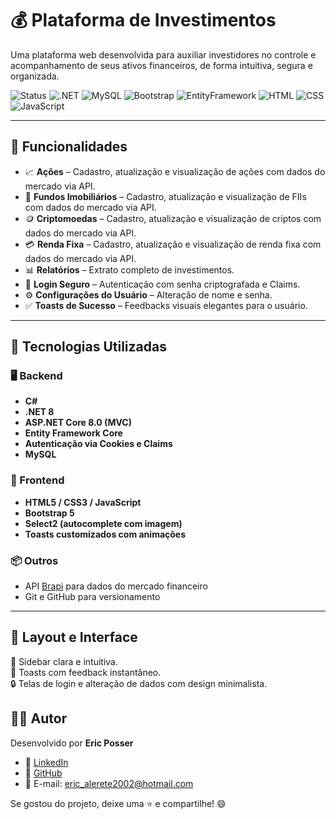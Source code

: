 # 💰 Plataforma de Investimentos

Uma plataforma web desenvolvida para auxiliar investidores no controle e acompanhamento de seus ativos financeiros, de forma intuitiva, segura e organizada.

![Status](https://img.shields.io/badge/status-em%20desenvolvimento-blue)
![.NET](https://img.shields.io/badge/.NET-8.0-blueviolet)
![MySQL](https://img.shields.io/badge/MySQL-005C84?logo=mysql&logoColor=white)
![Bootstrap](https://img.shields.io/badge/Bootstrap-5.x-purple)
![EntityFramework](https://img.shields.io/badge/Entity%20Framework-Core-6DB33F?logo=entity-framework&logoColor=white)
![HTML](https://img.shields.io/badge/HTML5-e34c26?logo=html5&logoColor=white)
![CSS](https://img.shields.io/badge/CSS3-1572B6?logo=css3&logoColor=white)
![JavaScript](https://img.shields.io/badge/JavaScript-F7DF1E?logo=javascript&logoColor=black)

---

## 🧩 Funcionalidades

- 📈 **Ações** – Cadastro, atualização e visualização de ações com dados do mercado via API.
- 🏢 **Fundos Imobiliários** – Cadastro, atualização e visualização de FIIs com dados do mercado via API.
- 🪙 **Criptomoedas** – Cadastro, atualização e visualização de criptos com dados do mercado via API.
- 💳 **Renda Fixa** – Cadastro, atualização e visualização de renda fixa com dados do mercado via API.
- 📊 **Relatórios** – Extrato completo de investimentos.
- 🔐 **Login Seguro** – Autenticação com senha criptografada e Claims.
- ⚙️ **Configurações do Usuário** – Alteração de nome e senha.
- ✅ **Toasts de Sucesso** – Feedbacks visuais elegantes para o usuário.

---

## 🚀 Tecnologias Utilizadas

### 🖥️ Backend

- **C#**
- **.NET 8**
- **ASP.NET Core 8.0 (MVC)**
- **Entity Framework Core**
- **Autenticação via Cookies e Claims**
- **MySQL**

### 🎨 Frontend

- **HTML5 / CSS3 / JavaScript**
- **Bootstrap 5**
- **Select2 (autocomplete com imagem)**
- **Toasts customizados com animações**

### 📦 Outros

- API [Brapi](https://brapi.dev/) para dados do mercado financeiro
- Git e GitHub para versionamento

---

## 📸 Layout e Interface

🧭 Sidebar clara e intuitiva.  
💬 Toasts com feedback instantâneo.  
🔒 Telas de login e alteração de dados com design minimalista.

## 👨‍💻 Autor

Desenvolvido por **Eric Posser**

- 💼 [LinkedIn](https://www.linkedin.com/in/ericposser)
- 🐙 [GitHub](https://github.com/ericposser)
- 📧 E-mail: [eric_alerete2002@hotmail.com](mailto:eric_alerete2002@hotmail.com)

Se gostou do projeto, deixe uma ⭐ e compartilhe! 😄
